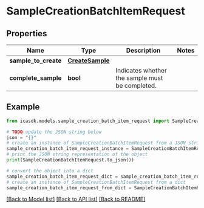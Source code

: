 # SampleCreationBatchItemRequest


## Properties

Name | Type | Description | Notes
------------ | ------------- | ------------- | -------------
**sample_to_create** | [**CreateSample**](CreateSample.md) |  | 
**complete_sample** | **bool** | Indicates whether the sample must be completed. | 

## Example

```python
from icasdk.models.sample_creation_batch_item_request import SampleCreationBatchItemRequest

# TODO update the JSON string below
json = "{}"
# create an instance of SampleCreationBatchItemRequest from a JSON string
sample_creation_batch_item_request_instance = SampleCreationBatchItemRequest.from_json(json)
# print the JSON string representation of the object
print(SampleCreationBatchItemRequest.to_json())

# convert the object into a dict
sample_creation_batch_item_request_dict = sample_creation_batch_item_request_instance.to_dict()
# create an instance of SampleCreationBatchItemRequest from a dict
sample_creation_batch_item_request_from_dict = SampleCreationBatchItemRequest.from_dict(sample_creation_batch_item_request_dict)
```
[[Back to Model list]](../README.md#documentation-for-models) [[Back to API list]](../README.md#documentation-for-api-endpoints) [[Back to README]](../README.md)


